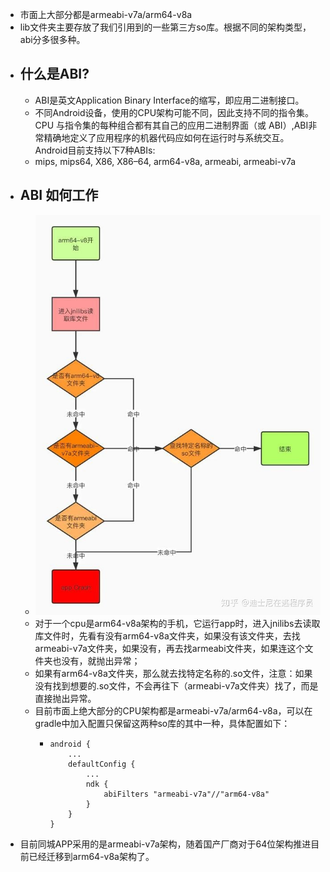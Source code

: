 - 市面上大部分都是armeabi-v7a/arm64-v8a
- lib文件夹主要存放了我们引用到的一些第三方so库。根据不同的架构类型，abi分多很多种。
- ## 什么是ABI?
	- ABI是英文Application Binary Interface的缩写，即应用二进制接口。
	- 不同Android设备，使用的CPU架构可能不同，因此支持不同的指令集。 CPU 与指令集的每种组合都有其自己的应用二进制界面（或 ABI）,ABI非常精确地定义了应用程序的机器代码应如何在运行时与系统交互。Android目前支持以下7种ABIs:
	- mips, mips64, X86, X86–64, arm64-v8a, armeabi, armeabi-v7a
- ## ABI 如何工作
	- ![image.png](../assets/image_1684423274011_0.png)
	- 对于一个cpu是arm64-v8a架构的手机，它运行app时，进入jnilibs去读取库文件时，先看有没有arm64-v8a文件夹，如果没有该文件夹，去找armeabi-v7a文件夹，如果没有，再去找armeabi文件夹，如果连这个文件夹也没有，就抛出异常；
	- 如果有arm64-v8a文件夹，那么就去找特定名称的.so文件，注意：如果没有找到想要的.so文件，不会再往下（armeabi-v7a文件夹）找了，而是直接抛出异常。
	- 目前市面上绝大部分的CPU架构都是armeabi-v7a/arm64-v8a，可以在gradle中加入配置只保留这两种so库的其中一种，具体配置如下：
		- ```
		  android {
		      ...
		      defaultConfig {
		          ...
		          ndk {
		              abiFilters "armeabi-v7a"//"arm64-v8a"
		          }
		      }
		  }
		  ```
- 目前同城APP采用的是armeabi-v7a架构，随着国产厂商对于64位架构推进目前已经迁移到arm64-v8a架构了。
